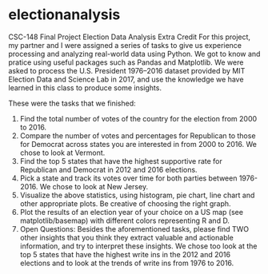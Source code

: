 # electionanalysis
CSC-148 Final Project Election Data Analysis Extra Credit
For this project, my partner and I were assigned a series of tasks to give us experience processing and analyzing real-world data using Python.
We got to know and pratice using useful packages such as Pandas and Matplotlib. We were asked to process the U.S. President 1976–2016 dataset 
provided by MIT Election Data and Science Lab in 2017, and use the knowledge we have learned in this class to produce some insights. 

These were the tasks that we finished:
1. Find the total number of votes of the country for the election from 2000 to 2016.
2. Compare the number of votes and percentages for Republican to those for Democrat across states you are interested in from 2000 to 2016. We chose to look at Vermont.
3. Find the top 5 states that have the highest supportive rate for Republican and Democrat in 2012 and 2016 elections.
4. Pick a state and track its votes over time for both parties between 1976-2016. We chose to look at New Jersey.
5. Visualize the above statistics, using histogram, pie chart, line chart and other appropriate plots. Be creative of choosing the right graph. 
6. Plot the results of an election year of your choice on a US map (see matplotlib/basemap) with different colors representing R and D. 
7. Open Questions:
Besides the aforementioned tasks, please find TWO other insights that you think they extract valuable and actionable information, and try to interpret these insights.
We chose too look at the top 5 states that have the highest write ins in the 2012 and 2016 elections and to look at the trends of write ins from 1976 to 2016.
